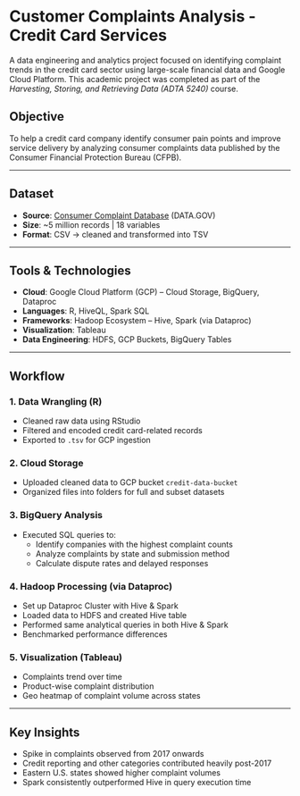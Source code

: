# Customer Complaints Analysis - Credit Card Services

A data engineering and analytics project focused on identifying complaint trends in the credit card sector using large-scale financial data and Google Cloud Platform. This academic project was completed as part of the _Harvesting, Storing, and Retrieving Data (ADTA 5240)_ course.

## Objective

To help a credit card company identify consumer pain points and improve service delivery by analyzing consumer complaints data published by the Consumer Financial Protection Bureau (CFPB).

---

## Dataset

- **Source**: [Consumer Complaint Database](https://catalog.data.gov/dataset/consumer-complaint-database) (DATA.GOV)
- **Size**: ~5 million records | 18 variables
- **Format**: CSV → cleaned and transformed into TSV

---

## Tools & Technologies

- **Cloud**: Google Cloud Platform (GCP) – Cloud Storage, BigQuery, Dataproc
- **Languages**: R, HiveQL, Spark SQL
- **Frameworks**: Hadoop Ecosystem – Hive, Spark (via Dataproc)
- **Visualization**: Tableau
- **Data Engineering**: HDFS, GCP Buckets, BigQuery Tables

---

## Workflow

### 1. Data Wrangling (R)

- Cleaned raw data using RStudio
- Filtered and encoded credit card-related records
- Exported to `.tsv` for GCP ingestion

### 2. Cloud Storage

- Uploaded cleaned data to GCP bucket `credit-data-bucket`
- Organized files into folders for full and subset datasets

### 3. BigQuery Analysis

- Executed SQL queries to:
  - Identify companies with the highest complaint counts
  - Analyze complaints by state and submission method
  - Calculate dispute rates and delayed responses

### 4. Hadoop Processing (via Dataproc)

- Set up Dataproc Cluster with Hive & Spark
- Loaded data to HDFS and created Hive table
- Performed same analytical queries in both Hive & Spark
- Benchmarked performance differences

### 5. Visualization (Tableau)

- Complaints trend over time
- Product-wise complaint distribution
- Geo heatmap of complaint volume across states

---

## Key Insights

- Spike in complaints observed from 2017 onwards
- Credit reporting and other categories contributed heavily post-2017
- Eastern U.S. states showed higher complaint volumes
- Spark consistently outperformed Hive in query execution time
